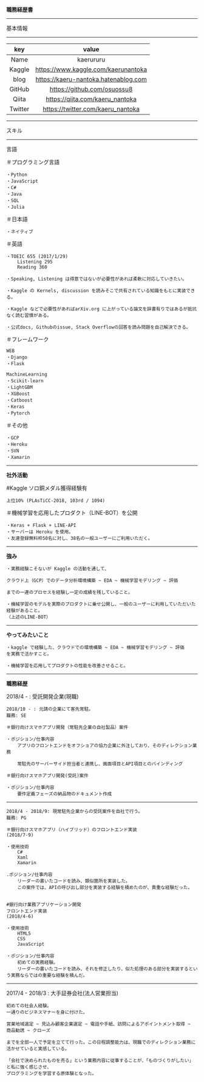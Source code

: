 **職務経歴書**
_____

基本情報
_____

| key | value |
| :---: | :---: |
| Name | kaerururu |
| Kaggle | https://www.kaggle.com/kaerunantoka | 
| blog | https://kaeru-nantoka.hatenablog.com |
| GitHub | https://github.com/osuossu8 |
| Qiita | https://qiita.com/kaeru_nantoka |
| Twitter | https://twitter.com/kaeru_nantoka |

_____

スキル
_____

言語

＃プログラミング言語

    ・Python
    ・JavaScript
    ・C#
    ・Java
    ・SQL
    ・Julia

＃日本語

    ・ネイティブ

＃英語

    ・TOEIC 655 (2017/1/29)
        Listening 295
        Reading 360
    
    ・Speaking, Listening は得意ではないが必要性があれば柔軟に対応していきたい。

    ・Kaggle の Kernels, discussion を読みそこで共有されている知識をもとに実装できる。

    ・Kaggle などで必要性があればarXiv.org に上がっている論文を辞書有りではあるが抵抗なく読む習慣がある。

    ・公式docs, Githubのissue, Stack Overflowの回答を読み問題を自己解決できる。    

＃フレームワーク

    WEB
    ・Django
    ・Flask

    MachineLearning
    ・Scikit-learn
    ・LightGBM
    ・XGBoost
    ・Catboost
    ・Keras
    ・Pytorch


＃その他

    ・GCP
    ・Heroku
    ・SVN
    ・Xamarin

_____

**社外活動**

#Kaggle ソロ銅メダル獲得経験有

    上位10% (PLAsTiCC-2018, 103rd / 1094)

＃機械学習を応用したプロダクト（LINE-BOT）を公開

    ・Keras + Flask + LINE-API
    ・サーバーは Heroku を使用。
    ・友達登録無料枠50名に対し、38名の一般ユーザーにご利用いただく。

_____

**強み**

    ・実務経験こそないが Kaggle の活動を通して、

    クラウド上（GCP）でのデータ分析環境構築 ~ EDA ~ 機械学習モデリング ~ 評価

    までの一連のプロセスを経験し一定の成績を残していること。

    ・機械学習のモデルを実際のプロダクトに乗せ公開し、一般のユーザーに利用していただいた経験があること。
    （上述のLINE-BOT）

_____

**やってみたいこと**

    ・kaggle で経験した、クラウドでの環境構築 ~ EDA ~ 機械学習モデリング ~ 評価　
    を実務で活かすこと。

    ・機械学習を応用してプロダクトの性能を改善させること。



_____

**職務経歴**

2018/4 - : 受託開発企業(現職)

    2018/10 - : 元請の企業にて客先常駐。
    職務: SE

    ＃銀行向けスマホアプリ開発（常駐先企業の自社製品）案件
    
    ・ポジション/仕事内容
        アプリのフロントエンドをオフショアの協力企業に外注しており、そのディレクション業務

        常駐先のサーバーサイド担当者と連携し、画面項目とAPI項目とのバインディング

    ＃銀行向けスマホアプリ開発(受託)案件

    ・ポジション/仕事内容
        要件定義フェーズの納品物のドキュメント作成

_____

    2018/4 - 2018/9: 現常駐先企業からの受託案件を自社で行う。
    職務: PG

    ＃銀行向けスマホアプリ（ハイブリッド）のフロントエンド実装
    (2018/7-9)

    ・使用技術
        C#
        Xaml
        Xamarin

    .ポジション/仕事内容
        リーダーの書いたコードを読み、類似箇所を実装した。
        この案件では、APIの呼び出し部分を実装する経験を積めたのが、貴重な経験だった。


    #銀行向け業務アプリケーション開発
    フロントエンド実装
    (2018/4-6)
    
    ・使用技術
        HTML5
        CSS
        JavaScript

    ・ポジション/仕事内容
        初めての実務経験。
        リーダーの書いたコードを読み、それを修正したり、似た処理のある部分を実装するという実務ならではの重要な経験を積んだ。

_____


2017/4 - 2018/3 : 大手証券会社(法人営業担当)

    初めての社会人経験。
    一通りのビジネスマナーを身に付けた。

    営業地域選定 ~ 見込み顧客企業選定 ~ 電話や手紙、訪問によるアポイントメント取得 ~ 商品勧誘 ~ クローズ
    
    までを全部一人で予定を立てて行った。この日程調整能力は、現職でのディレクション業務に活かせていると実感している。

    「会社で決められたものを売る」という業務内容に従事することが、「ものづくりがしたい」と私に強く感じさせ、
    プログラミングを学習する原体験となった。
